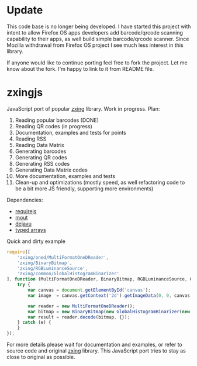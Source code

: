Update
======

This code base is no longer being developed. I have started this project with intent to allow Firefox OS apps developers add barcode/qrcode scanning capability to their apps, as well build simple barcode/qrcode scanner. Since Mozilla withdrawal from Firefox OS project I see much less interest in this library.

If anyone would like to continue porting feel free to fork the project. Let me know about the fork. I'm happy to link to it from README file.

zxingjs
=======

JavaScript port of popular [zxing](https://github.com/zxing/zxing) library. Work in progress. Plan:

1. Reading popular barcodes (DONE)
2. Reading QR codes (in progress)
3. Documentation, examples and tests for points
4. Reading RSS
5. Reading Data Matrix
6. Generating barcodes
7. Generating QR codes
8. Generating RSS codes
9. Generating Data Matrix codes
10. More documentation, examples and tests
11. Clean-up and optimizations (mostly speed, as well refactoring code to be a bit more JS friendly, supporting more environments)

Dependencies:
* [requirejs](http://requirejs.org/)
* [mout](https://github.com/mout/mout)
* [dejavu](http://indigounited.com/dejavu/)
* [typed arrays](https://developer.mozilla.org/en-US/docs/Web/JavaScript/Typed_arrays)
 
Quick and dirty example

```javascript
require([
    'zxing/oned/MultiFormatOneDReader',
    'zxing/BinaryBitmap',
    'zxing/RGBLuminanceSource',
    'zxing/common/GlobalHistogramBinarizer'
], function (MultiFormatOneDReader, BinaryBitmap, RGBLuminanceSource, GlobalHistogramBinarizer) {
    try {
        var canvas = document.getElementById('canvas');
        var image  = canvas.getContext('2d').getImageData(0, 0, canvas.width, canvas.height);

        var reader = new MultiFormatOneDReader();
        var bitmap = new BinaryBitmap(new GlobalHistogramBinarizer(new RGBLuminanceSource(canvas.width, canvas.height, image.data)));
        var result = reader.decode(bitmap, {});
    } catch (e) {
    }
});
```

For more details please wait for documentation and examples, or refer to source code and original [zxing](https://github.com/zxing/zxing) library. This JavaScript port tries to stay as close to original as possible.
